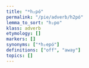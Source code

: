 ```yaml
---
title: "*h₂pó"
permalink: "/pie/adverb/h2pó"
lemma_to_sort: "h₂po"
klass: adverb
etymology: []
markers: []
synonyms: ["*h₂epó"]
definitions: ["off", "away"]
topics: []
---
```

